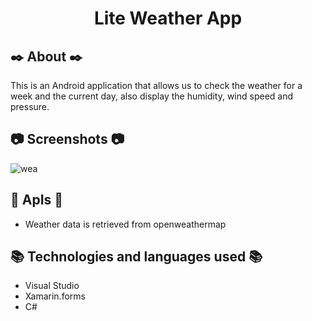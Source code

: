 <h1 align = "center"> Lite Weather App </h1>

## 	:black_nib: About :black_nib: ##
This is an Android application that allows us to check the weather for a week and the current day, also display the humidity, wind speed and pressure.

## :camera: Screenshots :camera: ##
![wea](https://user-images.githubusercontent.com/78959562/194786036-0cc6ef98-ed75-43dd-bd49-ea7fe7a1fd5b.png)

## :key: ApIs :key: ##
* Weather data is retrieved from openweathermap

## :books: Technologies and languages used :books: ##
* Visual Studio
* Xamarin.forms
* C#
